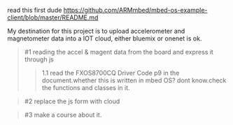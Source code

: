 read this first dude
https://github.com/ARMmbed/mbed-os-example-client/blob/master/README.md

My destination for this project is to upload accelerometer and magnetometer data into a IOT cloud, either bluemix or onenet is ok.

>#1 reading the accel & magent data from the board and express it through js 
>>1.1 read the FXOS8700CQ Driver Code 
>>p9 in the document.whether this is written in mbed OS? dont know.check the functions and classes in it.

>#2 replace the js form with cloud

>#3 make a course about it.

